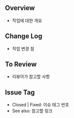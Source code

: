 ## Overview
- 작업에 대한 개요

## Change Log
- 작업 변경 점

## To Review
- 리뷰어가 참고할 사항

## Issue Tag
- Closed | Fixed: 이슈 태그 번호
- See also: 참고할 링크